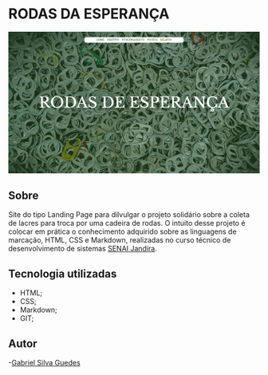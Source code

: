# RODAS DA ESPERANÇA
![](./screenshot/screenshot.png)
## Sobre

Site do tipo Landing Page para dilvulgar o projeto solidário sobre a coleta de lacres para troca por uma cadeira de rodas.
O intuito desse projeto é colocar em prática o conhecimento adquirido sobre as linguagens de marcação, HTML, CSS e Markdown, realizadas no curso técnico de desenvolvimento de sistemas [SENAI Jandira](https://sp.senai.br/unidade/jandira/).

## Tecnologia utilizadas
- HTML;
- CSS;
- Markdown;
- GIT;

## Autor

-[Gabriel Silva Guedes](https://www.linkedin.com/in/gabriel-guedes-84b507327/)